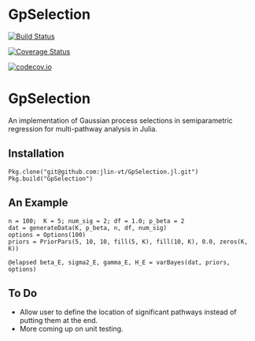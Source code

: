 # GpSelection

[![Build Status](https://travis-ci.org/Jeffrey-J-Lin/GpSelection.jl.svg?branch=master)](https://travis-ci.org/Jeffrey-J-Lin/GpSelection.jl)

[![Coverage Status](https://coveralls.io/repos/Jeffrey-J-Lin/GpSelection.jl/badge.svg?branch=master&service=github)](https://coveralls.io/github/Jeffrey-J-Lin/GpSelection.jl?branch=master)

[![codecov.io](http://codecov.io/github/Jeffrey-J-Lin/GpSelection.jl/coverage.svg?branch=master)](http://codecov.io/github/Jeffrey-J-Lin/GpSelection.jl?branch=master)

# GpSelection
An implementation of Gaussian process selections in semiparametric regression for multi-pathway analysis in Julia.

## Installation

```
Pkg.clone("git@github.com:jlin-vt/GpSelection.jl.git")
Pkg.build("GpSelection")
```

## An Example
```
n = 100;  K = 5; num_sig = 2; df = 1.0; p_beta = 2
dat = generateData(K, p_beta, n, df, num_sig)
options = Options(100)
priors = PriorPars(5, 10, 10, fill(5, K), fill(10, K), 0.0, zeros(K, K))

@elapsed beta_E, sigma2_E, gamma_E, H_E = varBayes(dat, priors, options)

```

## To Do
* Allow user to define the location of significant pathways instead of putting them at the end.
* More coming up on unit testing.
